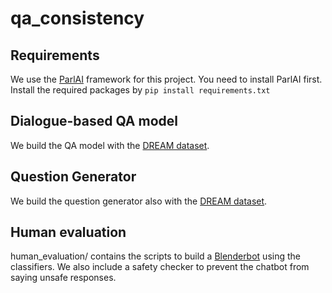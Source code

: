 # qa_consistency

## Requirements

We use the [ParlAI](https://parl.ai/) framework for this project. You need to install ParlAI first.
Install the required packages by ```pip install requirements.txt```

## Dialogue-based QA model
We build the QA model with the [DREAM dataset](https://github.com/nlpdata/dream).

## Question Generator
We build the question generator also with the [DREAM dataset](https://github.com/nlpdata/dream).

## Human evaluation
human_evaluation/ contains the scripts to build a [Blenderbot](https://parl.ai/projects/recipes/) using the classifiers. We also include a safety checker to prevent the chatbot from saying unsafe responses.

